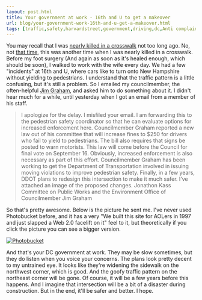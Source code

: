 ```yaml
---
layout: post.html
title: Your government at work - 16th and U to get a makeover
url: blog/your-government-work-16th-and-u-get-a-makeover.html
tags: [traffic,safety,harvardstreet,government,driving,dc,Anti complaint]
---
```

You may recall that I was [nearly killed in a crosswalk](/blog/i-could-have-been-killed) not too long ago. No, not [that time](/blog/crosswalk-misadventures), this was another time when I was nearly killed in a crosswalk. Before my foot surgery (And again as soon as it's healed enough, which should be soon), I walked to work with the wife every day. We had a few "incidents" at 16th and U, where cars like to turn onto New Hampshire without yielding to pedestrians. I understand that the traffic pattern is a little confusing, but it's still a problem. So I emailed my councilmember, the often-helpful [Jim Graham](http://www.grahamwone.com/), and asked him to do something about it. I didn't hear much for a while, until yesterday when I got an email from a member of his staff. 

> I apologize for the delay. I misfiled your email. I am forwarding this to the pedestrian safety coordinator so that he can evaluate options for increased enforcement here. Councilmember Graham reported a new law out of his committee that will increase fines to $250 for drivers who fail to yield to pedestrians. The bill also requires that signs be posted to warn motorists. This law will come before the Council for final vote on September 16. Obviously, increased enforcement is also necessary as part of this effort. Councilmember Graham has been working to get the Department of Transportation involved in issuing moving violations to improve pedestrian safety. Finally, in a few years, DDOT plans to redesign this intersection to make it much safer. I’ve attached an image of the proposed changes. Jonathon Kass Committee on Public Works and the Environment Office of Councilmember Jim Graham 

So that's pretty awesome. Below is the picture he sent me. I've never used Photobucket before, and it has a very "We built this site for AOLers in 1997 and just slapped a Web 2.0 facelift on it" feel to it, but theoretically if you click the picture you can see a bigger version. 

[![Photobucket](http://i530.photobucket.com/albums/dd347/thetejon/16andU.jpg)](http://s530.photobucket.com/albums/dd347/thetejon/?action=view&current=16andU.jpg)

And that's your DC government at work. They may be slow sometimes, but they do listen when you voice your concerns. The plans look pretty decent to my untrained eye. It looks like they're widening the sidewalk on the northwest corner, which is good. And the goofy traffic pattern on the northeast corner will be gone. Of course, it will be a few years before this happens. And I imagine that intersection will be a bit of a disaster during construction. But in the end, it'll be safer and better. I hope.   

